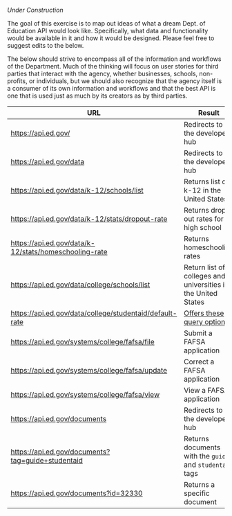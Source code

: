_Under Construction_ 

The goal of this exercise is to map out ideas of what a dream Dept. of Education API would look like.  Specifically, what data and functionality would be available in it and how it would be designed.  Please feel free to suggest edits to the below.  

The below should strive to encompass all of the information and workflows of the Department.  Much of the thinking will focus on user stories for third parties that interact with the agency, whether businesses, schools, non-profits, or individuals, but we should also recognize that the agency itself is a consumer of its own information and workflows and that the best API is one that is used just as much by its creators as by third parties.  

| URL  |  Result |
|---|---|
| https://api.ed.gov/  |  Redirects to the developer hub |
| https://api.ed.gov/data  | Redirects to the developer hub  |
| https://api.ed.gov/data/k-12/schools/list  | Returns list of k-12 in the United States  |
| https://api.ed.gov/data/k-12/stats/dropout-rate  | Returns drop out rates for high school  |
| https://api.ed.gov/data/k-12/stats/homeschooling-rate  | Returns homeschooling rates  |
| https://api.ed.gov/data/college/schools/list  |  Return list of colleges and universities in the United States |
| https://api.ed.gov/data/college/studentaid/default-rate  | [Offers these query options](https://www.nslds.ed.gov/nslds/nslds_SA/defaultmanagement/search_cohort_3yrCY_2012.cfm)  |
| https://api.ed.gov/systems/college/fafsa/file  | Submit a FAFSA application  |
| https://api.ed.gov/systems/college/fafsa/update  |  Correct a FAFSA application  |
| https://api.ed.gov/systems/college/fafsa/view  |  View a FAFSA application  |
| https://api.ed.gov/documents  |  Redirects to the developer hub |
| https://api.ed.gov/documents?tag=guide+studentaid  | Returns documents with the `guide` and `studentaid` tags  |
| https://api.ed.gov/documents?id=32330  | Returns a specific document  |


